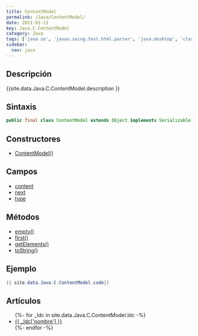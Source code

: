 ```yaml
---
title: ContentModel
permalink: /Java/ContentModel/
date: 2021-01-11
key: Java.C.ContentModel
category: Java
tags: ['java se', 'javax.swing.text.html.parser', 'java.desktop', 'clase java', 'Java 1.0']
sidebar: 
  nav: java
---
```


## Descripción
{{site.data.Java.C.ContentModel.description }}

## Sintaxis
~~~java
public final class ContentModel extends Object implements Serializable
~~~

## Constructores
* [ContentModel()](/Java/ContentModel/ContentModel/)

## Campos
* [content](/Java/ContentModel/content/)
* [next](/Java/ContentModel/next/)
* [type](/Java/ContentModel/type/)

## Métodos
* [empty()](/Java/ContentModel/empty/)
* [first()](/Java/ContentModel/first/)
* [getElements()](/Java/ContentModel/getElements/)
* [toString()](/Java/ContentModel/toString/)

## Ejemplo
~~~java
{{ site.data.Java.C.ContentModel.code}}
~~~

## Artículos
<ul>
{%- for _ldc in site.data.Java.C.ContentModel.ldc -%}
   <li>
       <a href="{{_ldc['url'] }}">{{ _ldc['nombre'] }}</a>
   </li>
{%- endfor -%}
</ul>
